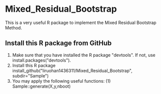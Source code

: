 # Mixed_Residual_Bootstrap
This is a very useful R package to implement the Mixed Residual Bootstrap Method.
## Install this R package from GitHub
1. Make sure that you have installed the R package "devtools". 
   If not, use install.packages("devtools").
2. Install this R package
   install_github("liruohan1436311/Mixed_Residual_Bootstrap", subdir="Sample")
3. You may apply the following useful functions:
   (1) Sample::generate(X,y,nboot)
